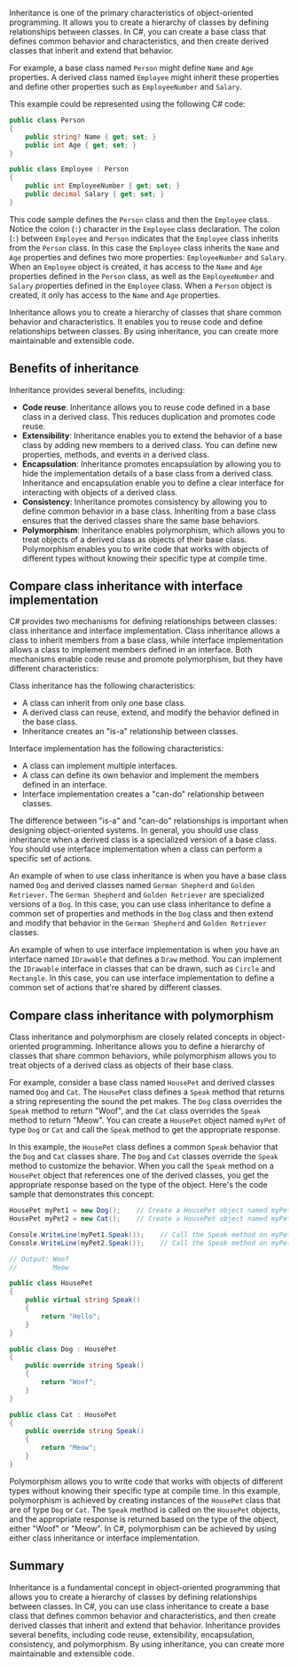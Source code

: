 Inheritance is one of the primary characteristics of object-oriented programming. It allows you to create a hierarchy of classes by defining relationships between classes. In C#, you can create a base class that defines common behavior and characteristics, and then create derived classes that inherit and extend that behavior.

For example, a base class named `Person` might define `Name` and `Age` properties. A derived class named `Employee` might inherit these properties and define other properties such as `EmployeeNumber` and `Salary`.

This example could be represented using the following C# code:

```csharp
public class Person
{
    public string? Name { get; set; }
    public int Age { get; set; }
}

public class Employee : Person
{
    public int EmployeeNumber { get; set; }
    public decimal Salary { get; set; }
}
```

This code sample defines the `Person` class and then the `Employee` class. Notice the colon (`:`) character in the `Employee` class declaration. The colon (`:`) between `Employee` and `Person` indicates that the `Employee` class inherits from the `Person` class. In this case the `Employee` class inherits the `Name` and `Age` properties and defines two more properties: `EmployeeNumber` and `Salary`. When an `Employee` object is created, it has access to the `Name` and `Age` properties defined in the `Person` class, as well as the `EmployeeNumber` and `Salary` properties defined in the `Employee` class. When a `Person` object is created, it only has access to the `Name` and `Age` properties.

Inheritance allows you to create a hierarchy of classes that share common behavior and characteristics. It enables you to reuse code and define relationships between classes. By using inheritance, you can create more maintainable and extensible code.

## Benefits of inheritance

Inheritance provides several benefits, including:

- **Code reuse**: Inheritance allows you to reuse code defined in a base class in a derived class. This reduces duplication and promotes code reuse.
- **Extensibility**: Inheritance enables you to extend the behavior of a base class by adding new members to a derived class. You can define new properties, methods, and events in a derived class.
- **Encapsulation**: Inheritance promotes encapsulation by allowing you to hide the implementation details of a base class from a derived class. Inheritance and encapsulation enable you to define a clear interface for interacting with objects of a derived class.
- **Consistency**: Inheritance promotes consistency by allowing you to define common behavior in a base class. Inheriting from a base class ensures that the derived classes share the same base behaviors.
- **Polymorphism**: Inheritance enables polymorphism, which allows you to treat objects of a derived class as objects of their base class. Polymorphism enables you to write code that works with objects of different types without knowing their specific type at compile time.

## Compare class inheritance with interface implementation

C# provides two mechanisms for defining relationships between classes: class inheritance and interface implementation. Class inheritance allows a class to inherit members from a base class, while interface implementation allows a class to implement members defined in an interface. Both mechanisms enable code reuse and promote polymorphism, but they have different characteristics:

Class inheritance has the following characteristics:

- A class can inherit from only one base class.
- A derived class can reuse, extend, and modify the behavior defined in the base class.
- Inheritance creates an "is-a" relationship between classes.

Interface implementation has the following characteristics:

- A class can implement multiple interfaces.
- A class can define its own behavior and implement the members defined in an interface.
- Interface implementation creates a "can-do" relationship between classes.

The difference between "is-a" and "can-do" relationships is important when designing object-oriented systems. In general, you should use class inheritance when a derived class is a specialized version of a base class. You should use interface implementation when a class can perform a specific set of actions.

An example of when to use class inheritance is when you have a base class named `Dog` and derived classes named `German Shepherd` and `Golden Retriever`. The `German Shepherd` and `Golden Retriever` are specialized versions of a `Dog`. In this case, you can use class inheritance to define a common set of properties and methods in the `Dog` class and then extend and modify that behavior in the `German Shepherd` and `Golden Retriever` classes.

An example of when to use interface implementation is when you have an interface named `IDrawable` that defines a `Draw` method. You can implement the `IDrawable` interface in classes that can be drawn, such as `Circle` and `Rectangle`. In this case, you can use interface implementation to define a common set of actions that're shared by different classes.

## Compare class inheritance with polymorphism

Class inheritance and polymorphism are closely related concepts in object-oriented programming. Inheritance allows you to define a hierarchy of classes that share common behaviors, while polymorphism allows you to treat objects of a derived class as objects of their base class.

For example, consider a base class named `HousePet` and derived classes named `Dog` and `Cat`. The `HousePet` class defines a `Speak` method that returns a string representing the sound the pet makes. The `Dog` class overrides the `Speak` method to return "Woof", and the `Cat` class overrides the `Speak` method to return "Meow". You can create a `HousePet` object named `myPet` of type `Dog` or `Cat` and call the `Speak` method to get the appropriate response.

In this example, the `HousePet` class defines a common `Speak` behavior that the `Dog` and `Cat` classes share. The `Dog` and `Cat` classes override the `Speak` method to customize the behavior. When you call the `Speak` method on a `HousePet` object that references one of the derived classes, you get the appropriate response based on the type of the object. Here's the code sample that demonstrates this concept:

```csharp
HousePet myPet1 = new Dog();    // Create a HousePet object named myPet1 that's of type Dog
HousePet myPet2 = new Cat();    // Create a HousePet object named myPet2 that's of type Cat

Console.WriteLine(myPet1.Speak());    // Call the Speak method on myPet1
Console.WriteLine(myPet2.Speak());    // Call the Speak method on myPet2

// Output: Woof
//         Meow

public class HousePet
{
    public virtual string Speak()
    {
        return "Hello";
    }
}

public class Dog : HousePet
{
    public override string Speak()
    {
        return "Woof";
    }
}

public class Cat : HousePet
{
    public override string Speak()
    {
        return "Meow";
    }
}
```

Polymorphism allows you to write code that works with objects of different types without knowing their specific type at compile time. In this example, polymorphism is achieved by creating instances of the `HousePet` class that are of type `Dog` or `Cat`. The `Speak` method is called on the `HousePet` objects, and the appropriate response is returned based on the type of the object, either "Woof" or "Meow". In C#, polymorphism can be achieved by using either class inheritance or interface implementation.

## Summary

Inheritance is a fundamental concept in object-oriented programming that allows you to create a hierarchy of classes by defining relationships between classes. In C#, you can use class inheritance to create a base class that defines common behavior and characteristics, and then create derived classes that inherit and extend that behavior. Inheritance provides several benefits, including code reuse, extensibility, encapsulation, consistency, and polymorphism. By using inheritance, you can create more maintainable and extensible code.
